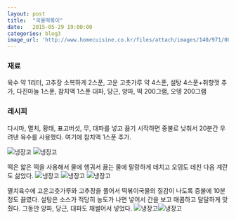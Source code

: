 ```yaml
---
layout: post
title:  "국물떡볶이"
date:   2015-05-29 19:00:00
categories: blog3
image_url: 'http://www.homecuisine.co.kr/files/attach/images/140/971/008/176f76045f2706091a97996f15f95289.JPG'
---
```


### 재료
육수 약 1리터, 고추장 소복하게 2스푼, 고운 고춧가루 약 4스푼, 설탕 4스푼+취향껏 추가, 다진마늘 1스푼, 참치액 1스푼
대파, 당근, 양파, 떡 200그램, 오뎅 200그램


### 레시피
다시마, 멸치, 황태, 표고버섯, 무, 대파를 넣고 끓기 시작하면 중불로 낮춰서 20분간 우려낸 육수를 사용했다. 여기에 참치액 1스푼 추가.

![냉장고](http://www.homecuisine.co.kr/files/attach/images/140/971/008/176f76045f2706091a97996f15f95289_1.JPG)
![냉장고](http://www.homecuisine.co.kr/files/attach/images/140/971/008/176f76045f2706091a97996f15f95289_2.JPG)

떡은 얇은 떡을 사용해서 물에 헹궈서 끓는 물에 말랑하게 데치고 오뎅도 데친 다음 계란도 삶았다.
![냉장고](http://www.homecuisine.co.kr/files/attach/images/140/971/008/761c0a025f150a7293df12d35b32a567.JPG)
![냉장고](http://www.homecuisine.co.kr/files/attach/images/140/971/008/761c0a025f150a7293df12d35b32a567_2.JPG)
![냉장고](http://www.homecuisine.co.kr/files/attach/images/140/971/008/761c0a025f150a7293df12d35b32a567_3.JPG)

 
멸치육수에 고운고춧가루와 고추장을 풀어서 떡볶이국물의 질감이 나도록 중불에 10분정도 끓였다.
설탕은 소스가 적당히 농도가 나면 넣어서 간을 보고 매콤하고 달달하게 맞췄다.
그동안 양파, 당근, 대파도 채썰어서 넣었다.
![냉장고](http://www.homecuisine.co.kr/files/attach/images/140/971/008/761c0a025f150a7293df12d35b32a567.JPG)![냉장고](http://www.homecuisine.co.kr/files/attach/images/140/971/008/761c0a025f150a7293df12d35b32a567.JPG)



